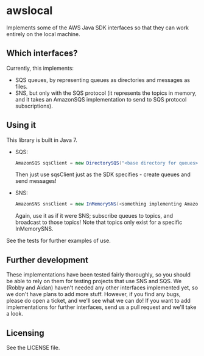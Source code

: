 awslocal
========

Implements some of the AWS Java SDK interfaces so that they can work entirely on the local machine.

Which interfaces?
-----------------
Currently, this implements:
- SQS queues, by representing queues as directories and messages as files.
- SNS, but only with the SQS protocol (it represents the topics in memory, and it takes an AmazonSQS implementation to send to SQS protocol subscriptions).

Using it
--------
This library is built in Java 7.
- SQS: 

  ```java
  AmazonSQS sqsClient = new DirectorySQS("<base directory for queues>")
  ```

  Then just use sqsClient just as the SDK specifies - create queues and send messages!
  
- SNS:

  ```java
  AmazonSNS snsClient = new InMemorySNS(<something implementing AmazonSQS>)
  ```

  Again, use it as if it were SNS; subscribe queues to topics, and broadcast to those topics! Note that topics only exist for a specific InMemorySNS.

See the tests for further examples of use.

Further development
--------------------
These implementations have been tested fairly thoroughly, so you should be able to rely on them for testing projects that use SNS and SQS.
We (Robby and Aidan) haven't needed any other interfaces implemented yet, so we don't have plans to add more stuff.
However, if you find any bugs, please do open a ticket, and we'll see what we can do!
If you want to add implementations for further interfaces, send us a pull request and we'll take a look.

Licensing
---------
See the LICENSE file.
